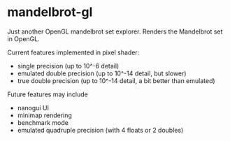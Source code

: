 # mandelbrot-gl
Just another OpenGL mandelbrot set explorer. Renders the Mandelbrot set in OpenGL.

Current features implemented in pixel shader:
* single precision (up to 10^-6 detail)
* emulated double precision (up to 10^-14 detail, but slower)
* true double precision (up to 10^-14 detail, a bit better than emulated)

Future features may include
* nanogui UI 
* minimap rendering
* benchmark mode
* emulated quadruple precision (with 4 floats or 2 doubles)

